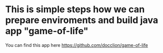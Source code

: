 # This is simple steps how we can prepare enviroments and build java app "game-of-life"
You can find this app here https://github.com/docclion/game-of-life
